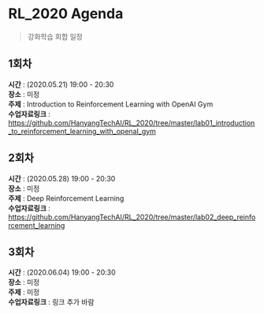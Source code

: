 # RL_2020 Agenda
> 강화학습 회합 일정
## 1회차
**시간** : (2020.05.21) 19:00 - 20:30  
**장소** : 미정  
**주제** : Introduction to Reinforcement Learning with OpenAI Gym  
**수업자료링크** : https://github.com/HanyangTechAI/RL_2020/tree/master/lab01_introduction_to_reinforcement_learning_with_openaI_gym
## 2회차
**시간** : (2020.05.28) 19:00 - 20:30  
**장소** : 미정  
**주제** : Deep Reinforcement Learning  
**수업자료링크** : https://github.com/HanyangTechAI/RL_2020/tree/master/lab02_deep_reinforcement_learning
## 3회차
**시간** : (2020.06.04) 19:00 - 20:30  
**장소** : 미정  
**주제** : 미정  
**수업자료링크** : 링크 추가 바람